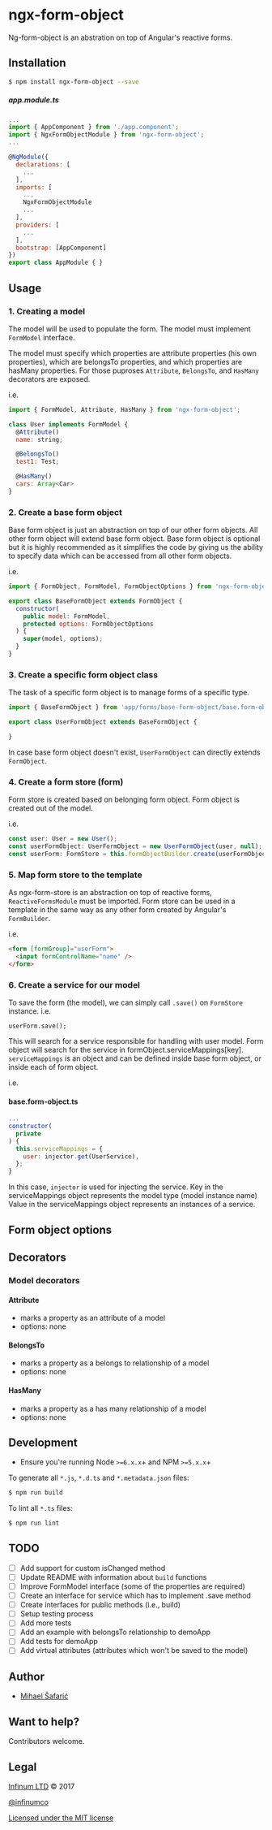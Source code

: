 # ngx-form-object

Ng-form-object is an abstration on top of Angular's reactive forms.

## Installation

```bash
$ npm install ngx-form-object --save
```

##### app.module.ts
```js
...
import { AppComponent } from './app.component';
import { NgxFormObjectModule } from 'ngx-form-object';
...

@NgModule({
  declarations: [
    ...
  ],
  imports: [
    ...
    NgxFormObjectModule
    ...
  ],
  providers: [
    ...
  ],
  bootstrap: [AppComponent]
})
export class AppModule { }

```

## Usage

### 1. Creating a model

The model will be used to populate the form. The model must implement `FormModel` interface.

The model must specify which properties are attribute properties (his own properties), which are belongsTo properties, and which properties are hasMany properties. For those puproses `Attribute`, `BelongsTo`, and `HasMany` decorators are exposed.

i.e.
```js
import { FormModel, Attribute, HasMany } from 'ngx-form-object';

class User implements FormModel {
  @Attribute()
  name: string;

  @BelongsTo()
  test1: Test;

  @HasMany()
  cars: Array<Car>
}
```

### 2. Create a base form object
Base form object is just an abstraction on top of our other form objects. All other form object will extend base form object. Base form object is optional but it is highly recommended as it simplifies the code by giving us the ability to specify data which can be accessed from all other form objects.

i.e.
```js
import { FormObject, FormModel, FormObjectOptions } from 'ngx-form-object';

export class BaseFormObject extends FormObject {
  constructor(
    public model: FormModel,
    protected options: FormObjectOptions
  ) {
    super(model, options);
  }
}

```

### 3. Create a specific form object class
The task of a specific form object is to manage forms of a specific type.

```js
import { BaseFormObject } from 'app/forms/base-form-object/base.form-object';

export class UserFormObject extends BaseFormObject {

}
```

In case base form object doesn't exist, `UserFormObject` can directly extends `FormObject`.


### 4. Create a form store (form)
Form store is created based on belonging form object. Form object is created out of the model.

i.e.
```js
const user: User = new User();
const userFormObject: UserFormObject = new UserFormObject(user, null);
const userForm: FormStore = this.formObjectBuilder.create(userFormObject);
```

### 5. Map form store to the template
As ngx-form-store is an abstraction on top of reactive forms, `ReactiveFormsModule` must be imported.
Form store can be used in a template in the same way as any other form created by Angular's `FormBuilder`.

i.e.
```html
<form [formGroup]="userForm">
  <input formControlName="name" />
</form>
```

### 6. Create a service for our model
To save the form (the model), we can simply call `.save()` on `FormStore` instance.
i.e.
```
userForm.save();
```

This will search for a service responsible for handling with user model. Form object will search for the service in formObject.serviceMappings[key]. `serviceMappings` is an object and can be defined inside base form object, or inside each of form object.

i.e.
#### base.form-object.ts
```js
...
constructor(
  private
) {
  this.serviceMappings = {
    user: injector.get(UserService),
  };
}
```

In this case, `injector` is used for injecting the service.
Key in the serviceMappings object represents the model type (model instance name)
Value in the serviceMappings object represents an instances of a service.

## Form object options

<!-- TODO list all the properties of a form object -->
<!-- TODO list form object parameters -->


## Decorators

### Model decorators

#### Attribute

  * marks a property as an attribute of a model
  * options: none

#### BelongsTo

  * marks a property as a belongs to relationship of a model
  * options: none

#### HasMany

  * marks a property as a has many relationship of a model
  * options: none


## Development

* Ensure you're running Node `>=6.x.x`+ and NPM `>=5.x.x`+

To generate all `*.js`, `*.d.ts` and `*.metadata.json` files:

```bash
$ npm run build
```

To lint all `*.ts` files:

```bash
$ npm run lint
```

## TODO

  - [ ] Add support for custom isChanged method
  - [ ] Update README with information about `build` functions
  - [ ] Improve FormModel interface (some of the properties are required)
  - [ ] Create an interface for service which has to implement .save method
  - [ ] Create interfaces for public methods (i.e., build)
  - [ ] Setup testing process
  - [ ] Add more tests
  - [ ] Add an example with belongsTo relationship to demoApp
  - [ ] Add tests for demoApp
  - [ ] Add virtual attributes (attributes which won't be saved to the model)

## Author ##

* [Mihael Šafarić](http://github.com/safo6m)

## Want to help? ##

Contributors welcome.

## Legal ##

[Infinum LTD](http://infinum.co) &copy; 2017

[@infinumco](http://twitter.com/infinumco)

[Licensed under the MIT license](http://www.opensource.org/licenses/mit-license.php)
